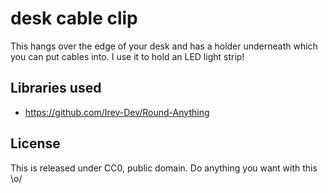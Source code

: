 # desk cable clip

This hangs over the edge of your desk and has a holder underneath which you can put cables into. I use it to hold an LED light strip!


## Libraries used

- https://github.com/Irev-Dev/Round-Anything


## License

This is released under CC0, public domain. Do anything you want with this \o/
